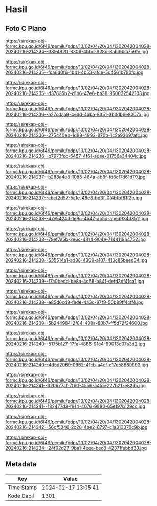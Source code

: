 # Hasil

## Foto C Plano

https://sirekap-obj-formc.kpu.go.id/6f46/pemilu/pdpr/13/02/04/20/04/1302042004028-20240216-214234--389492ff-8306-4bbd-928c-8abd65a756fe.jpg

https://sirekap-obj-formc.kpu.go.id/6f46/pemilu/pdpr/13/02/04/20/04/1302042004028-20240216-214235--fca6d0f6-1b41-4b53-afce-5c4561b790fc.jpg

https://sirekap-obj-formc.kpu.go.id/6f46/pemilu/pdpr/13/02/04/20/04/1302042004028-20240216-214235--d37635b2-d1b6-47e6-ba38-950032542103.jpg

https://sirekap-obj-formc.kpu.go.id/6f46/pemilu/pdpr/13/02/04/20/04/1302042004028-20240216-214236--a27cdaa9-4edd-4aba-8351-3bddb6e8307a.jpg

https://sirekap-obj-formc.kpu.go.id/6f46/pemilu/pdpr/13/02/04/20/04/1302042004028-20240216-214236--275440eb-1d98-4992-870b-1c3a92697afc.jpg

https://sirekap-obj-formc.kpu.go.id/6f46/pemilu/pdpr/13/02/04/20/04/1302042004028-20240216-214236--b7973fcc-5457-4f61-adee-01756a34404c.jpg

https://sirekap-obj-formc.kpu.go.id/6f46/pemilu/pdpr/13/02/04/20/04/1302042004028-20240216-214237--b288a4e8-1085-464a-ab8f-fd6cf7d61d79.jpg

https://sirekap-obj-formc.kpu.go.id/6f46/pemilu/pdpr/13/02/04/20/04/1302042004028-20240216-214237--cbcf2d57-5a1e-48e8-bd3f-0f4bfbf81f2e.jpg

https://sirekap-obj-formc.kpu.go.id/6f46/pemilu/pdpr/13/02/04/20/04/1302042004028-20240216-214238--47e5424d-1e9c-4547-ab5d-abed934d8511.jpg

https://sirekap-obj-formc.kpu.go.id/6f46/pemilu/pdpr/13/02/04/20/04/1302042004028-20240216-214238--79ef7a5b-2e6c-4814-904e-7144119a4752.jpg

https://sirekap-obj-formc.kpu.go.id/6f46/pemilu/pdpr/13/02/04/20/04/1302042004028-20240216-214238--535514a1-ad88-4309-a107-413c85beed34.jpg

https://sirekap-obj-formc.kpu.go.id/6f46/pemilu/pdpr/13/02/04/20/04/1302042004028-20240216-214239--f7a0bedd-be8a-4c66-b84f-defd3df41ca1.jpg

https://sirekap-obj-formc.kpu.go.id/6f46/pemilu/pdpr/13/02/04/20/04/1302042004028-20240216-214239--e85d6cd9-fede-4a3c-97f9-50b99ff4cff4.jpg

https://sirekap-obj-formc.kpu.go.id/6f46/pemilu/pdpr/13/02/04/20/04/1302042004028-20240216-214239--5b244984-2f84-438a-80b7-ff5d72f24600.jpg

https://sirekap-obj-formc.kpu.go.id/6f46/pemilu/pdpr/13/02/04/20/04/1302042004028-20240216-214240--5175b127-17fe-4866-91e4-69013d07a3d2.jpg

https://sirekap-obj-formc.kpu.go.id/6f46/pemilu/pdpr/13/02/04/20/04/1302042004028-20240216-214240--4d5d2069-0962-4fcb-a4cf-e17c58869993.jpg

https://sirekap-obj-formc.kpu.go.id/6f46/pemilu/pdpr/13/02/04/20/04/1302042004028-20240216-214241--320677af-7f60-4556-a455-227b217e8265.jpg

https://sirekap-obj-formc.kpu.go.id/6f46/pemilu/pdpr/13/02/04/20/04/1302042004028-20240216-214241--182477d3-f814-4076-9890-65e197b129cc.jpg

https://sirekap-obj-formc.kpu.go.id/6f46/pemilu/pdpr/13/02/04/20/04/1302042004028-20240216-214242--56cf5346-2c28-4be2-8797-c1a313370c9b.jpg

https://sirekap-obj-formc.kpu.go.id/6f46/pemilu/pdpr/13/02/04/20/04/1302042004028-20240216-214234--24f02d27-9ba1-4cee-bec8-42371febbd33.jpg


## Metadata

| Key        | Value               |
| ---------- | ------------------- |
| Time Stamp | 2024-02-17 13:05:41 |
| Kode Dapil | 1301                |



